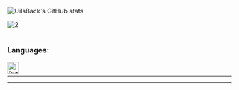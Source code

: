 
                                                                                                                                       
![UiIsBack's GitHub stats](https://github-readme-stats.vercel.app/api?username=PlugzOnTop&show_icons=true&theme=radical) 

![2](https://github-readme-stats.vercel.app/api/top-langs/?username=PlugzOnTop&theme=radical)

#





### Languages:

<img align="left" alt="Python" width="26px" src="https://upload.wikimedia.org/wikipedia/commons/thumb/c/c3/Python-logo-notext.svg/1200px-Python-logo-notext.svg.png" style="padding-right:10px;" />



<br />

---


---


</details>
